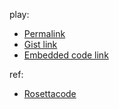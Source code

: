 play: 
- [Permalink](https://play.rust-lang.org/?version=stable&mode=debug&edition=2021&gist=f88139f039e2d25194769527d59f85bd)
- [Gist link](https://gist.github.com/rust-play/f88139f039e2d25194769527d59f85bd)
- [Embedded code link](https://play.rust-lang.org/?version=stable&mode=debug&edition=2021&code=%2F%2F%21+A+simple+implementation+of+the+Y+Combinator%3A%0A%2F%2F%21+%CE%BBf.%28%CE%BBn.nn%29%28%CE%BBn.f%28nn%29%29%0A%2F%2F%21+%3C%3D%3E+%CE%BBf.%28%CE%BBn.f%28nn%29%29%28%CE%BBn.f%28nn%29%29%0A%2F%2F%21+%0A%0A%2F%2F%2F+A+function+type+that+takes+its+own+type+as+an+input+is+an+infinite+recursive+type.%0A%2F%2F%2F+We+introduce+the+%22Apply%22+trait%2C+which+will+allow+us+to+have+an+input+with+the+same+type+as+self%2C+and+break+the+recursion.%0A%2F%2F%2F+The+input+is+going+to+be+a+trait+object+that+implements+the+desired+function+in+the+interface.%0A%2F%2F%2F+%0Atrait+Apply+%3CT%2C+R%3E+%0A%7B%0A%09fn+apply+%0A%09%28%26self%2C+f%3A+%26dyn+Apply+%3CT%2C+R%3E%2C+t%3A+T%29+%0A%09%09-%3E+R+%3B%0A%7D%0A%0A%2F%2F%2F+If+we+were+to+pass+in+self+as+f%2C+we+get%3A%0A%2F%2F%2F+%CE%BBf.%CE%BBt.sft%0A%2F%2F%2F+%3D%3E+%CE%BBs.%CE%BBt.sst+%5Bs%2Ff%5D%0A%2F%2F%2F+%3D%3E+%CE%BBs.ss%0A%2F%2F%2F+%0Aimpl+%3CT%2C+R%2C+F%3E+Apply+%3CT%2C+R%3E+for+F+%0Awhere+F%3A+%0A%09Fn+%28%26dyn+Apply+%3CT%2C+R%3E%2C+T%29+-%3E+R+%0A%7B%0A%09fn+apply+%0A%09%28%26self%2C+f%3A+%26dyn+Apply+%3CT%2C+R%3E%2C+t%3A+T%29+%0A%09%09-%3E+R+%0A%09%7B+self+%28f%2C+t%29+%7D%0A%7D%0A%0A%2F%2F%2F+%28%CE%BBt%28%CE%BBn.%28%CE%BBy.nny%29%29%28%CE%BBn.%28%CE%BBy.f%28%CE%BBz.nnz%29y%29%29%29t%0A%2F%2F%2F+%3D%3E+%28%CE%BBn.nn%29%28%CE%BBn.f%28nn%29%29%0A%2F%2F%2F+%3D%3E+Yf%0A%2F%2F%2F+%0Afn+fixedpoint+%3CT%2C+R%3E+%0A%28f%3A+impl+Fn+%28%26dyn+Fn+%28T%29+-%3E+R%2C+T%29+-%3E+R%29+%0A%09-%3E+impl+Fn+%28T%29+-%3E+R+%0A%7B%0A%09move+%7Ct%7C+%0A%09%09%0A%09%09%28+%26%7Cn%3A+%26dyn+Apply%3CT%2C+R%3E%2C+fixedpoint%7C+%0A%09%09++%09n.apply+%28n%2C+fixedpoint%29+%29+%0A%09%09%0A%09%09%28+%26%7Cn%3A+%26dyn+Apply%3CT%2C+R%3E%2C+fixedpoint%7C+%0A%09%09++%09f+%28%26%7Cz%7C+n.apply+%28n%2C+z%29%2C+fixedpoint%29%0A%09%09%2C+t%29%0A%7D%0A%0A%0A%2F%2F%2F+Use%0A%2F%2F%2F+%0Afn+main+%28%29+%0A%7B%0A%09%2F*+Factorial+of+n.+*%2F+%0A%09let+factorial+%3D+fixedpoint+%0A%09%28%0A%09%09%7C+fac%3A+%26dyn+Fn+%28usize%29+-%3E+usize%0A%09%09%2C+n%0A%09%09%7C+%0A%09%09%09if+n+%3D%3D+0+%7B+1+%7D+%0A%09%09%09else+%7B+n+*+fac+%28n+-+1%29+%7D%0A%09%09%29+%3B%0A%09%0A%09%2F*+nth+Fibonacci+number.+*%2F+%0A%09let+fibonacci+%3D+fixedpoint+%0A%09%28%0A%09%09%7C+fib%3A+%26dyn+Fn+%28%28usize%2C+usize%2C+usize%2C+%29%29+-%3E+usize%0A%09%09%2C+%28x%2C+y%2C+n%2C+%29%0A%09%09%7C+%0A%09%09%09match+n+%0A%09%09%09%7B%0A%09%09%09%090+%3D%3E+x%2C+%0A%09%09%09%091+%3D%3E+y%2C+%0A%09%09%09%09_+%3D%3E+fib+%28%28y%2C+x+%2B+y%2C+n+-+1%2C+%29%29%2C+%0A%09%09%09%7D%0A%09%09%29+%3B%0A%09%0A%09%2F*+Drive+function.+*%2F%0A%09let+n+%3D+10+%3B%0A%09println%21+%28%22factorial+%28%7B%7D%29+%3D+%7B%7D%22%2C+n%2C+factorial+%28n%29%29%3B+%2F*+factorial+%2810%29+%3D+3628800+*%2F%0A%09println%21+%28%22fibonacci+%281%2C+1%2C+%7B%7D%29+%3D+%7B%7D%22%2C+n%2C+fibonacci+%28%281%2C+1%2C+n%2C+%29%29%29%3B+%2F*+fibonacci+%281%2C+1%2C+10%29+%3D+89+*%2F%0A%7D)


ref: 
- [Rosettacode](https://rosettacode.org/wiki/Y_combinator#Rust)
